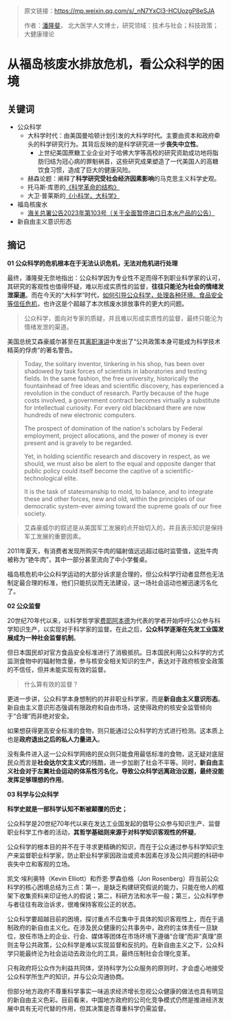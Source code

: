 > 原文链接：https://mp.weixin.qq.com/s/_nN7YxCl3-HCUozgP8eSJA
>
> 作者：[潘隆斐](https://shh.bjmu.edu.cn/szdw/zzjzg/yxsyyxzxx2/LEJZ216434.htm)， 北大医学人文博士，研究领域：技术与社会；科技政策；大健康理论

# 从福岛核废水排放危机，看公众科学的困境

## 关键词

- 公众科学
  - 大科学时代：由美国曼哈顿计划引发的大科学时代。主要由资本和政府牵头的科学研究行为。其背后反映的是科学研究进一步**丧失中立性**。
    - 上世纪美国蔗糖工业企业对于哈佛大学等高校的研究资助成功地将脂肪归结为冠心病的罪魁祸首，这些研究成果塑造了一代美国人的高糖饮食习惯，造成了巨大的健康风险。
  - 赫森论题：阐释了**科学研究受社会经济因素影响**的马克思主义科学史观。
  - 托马斯·库恩的[《科学革命的结构》](https://opac.zjlib.cn/opac/book/2474425?index=5&globalSearchWay=&base=q%3D%25E7%25A7%2591%25E5%25AD%25A6%25E9%259D%25A9%25E5%2591%25BD%25E7%259A%2584%25E7%25BB%2593%25E6%259E%2584%26searchType%3Dstandard%26isFacet%3Dfalse%26view%3Dstandard%26ro%3D10%26sortWay%3Dscore%26sortOrder%3Ddesc%26searchWay0%3Dmarc%26logical0%3DAND%26rows%3D1&isCluster=false&searchKeyword=%E7%A7%91%E5%AD%A6%E9%9D%A9%E5%91%BD%E7%9A%84%E7%BB%93%E6%9E%84)
  - 大卫·普莱斯的[《小科学，大科学》](https://opac.zjlib.cn/opac/book/1229930?index=1&globalSearchWay=&base=q%3D%25E5%25B0%258F%25E7%25A7%2591%25E5%25AD%25A6%25EF%25BC%258C%25E5%25A4%25A7%25E7%25A7%2591%25E5%25AD%25A6%26searchType%3Dstandard%26isFacet%3Dfalse%26view%3Dstandard%26ro%3D10%26sortWay%3Dscore%26sortOrder%3Ddesc%26searchWay0%3Dmarc%26logical0%3DAND%26rows%3D1&isCluster=false&searchKeyword=%E5%B0%8F%E7%A7%91%E5%AD%A6%EF%BC%8C%E5%A4%A7%E7%A7%91%E5%AD%A6)
- 福岛核废水
  - [海关总署公告2023年第103号（关于全面暂停进口日本水产品的公告）](http://gdfs.customs.gov.cn/customs/302249/2480148/5274475/index.html?ess%24ctr151088%24ListC_Info%24ctl00%24KEYWORDS=%E6%97%A5%E6%9C%AC%E6%B0%B4%E4%BA%A7%E5%93%81)
- 新自由主义意识形态



## 摘记

**01 公众科学的危机根本在于无法认识危机，无法对危机进行处理**

最终，潘隆斐无奈地指出：公众科学因为专业性不足而得不到职业科学家的认可，其研究的客观性也值得怀疑，难以形成实质性的监督，**往往只能沦为社会的情绪发泄渠道**。而在今天的“大科学”时代，<u>如何引导公众科学，处理各种环境、食品安全等信任危机</u>，也许这是个超越了本次核废水排放事件的更大的问题。

> 公众科学，面向对专家的质疑，并且难以形成实质性的监督，最终只能沦为情绪发泄的渠道。

美国总统艾森豪威尔甚至在其[离职演讲](https://www.archives.gov/milestone-documents/president-dwight-d-eisenhowers-farewell-address)中发出了“公共政策本身可能成为科学技术精英的俘虏”的著名警告。

> Today, the solitary inventor, tinkering in his shop, has been over shadowed by task forces of scientists in laboratories and testing fields. In the same fashion, the free university, historically the fountainhead of free ideas and scientific discovery, has experienced a revolution in the conduct of research. Partly because of the huge costs involved, a government contract becomes virtually a substitute for intellectual curiosity. For every old blackboard there are now hundreds of new electronic computers.
>
> The prospect of domination of the nation's scholars by Federal employment, project allocations, and the power of money is ever present and is gravely to be regarded.
>
> Yet, in holding scientific research and discovery in respect, as we should, we must also be alert to the equal and opposite danger that public policy could itself become the captive of a scientific-technological elite.
>
> It is the task of statesmanship to mold, to balance, and to integrate these and other forces, new and old, within the principles of our democratic system-ever aiming toward the supreme goals of our free society.

> 艾森豪威尔的叙述是从美国军工发展的点开始切入的，并且表示知识是保持军工发展的重要因素。

2011年夏天，有消费者发现所购买牛肉的辐射值远远超过临时监管值，这批牛肉被称为“铯牛肉”，其中一部分甚至流向了中小学餐桌。

福岛核危机中公众科学运动的大部分诉求是合理的，但公众科学行动者显然也无法制定最合理的标准，他们只能抗议而无法建设，这一场社会运动也被迅速污名化了。



**02 公众监督**

20世纪70年代以来，以科学哲学家[费耶阿本德](https://zh.wikipedia.org/wiki/%E4%BF%9D%E7%BD%97%C2%B7%E8%B4%B9%E8%80%B6%E9%98%BF%E6%9C%AC%E5%BE%B7)为代表的学者开始呼吁公众参与科学知识生产，以实现对于科学家的监督。在此之后，**公众科学逐渐在先发工业国发展成为一种社会监督机制**。

但日本国民却对官方食品安全标准进行了消极抵抗。日本国民利用公众科学的方式监测食物中的辐射物含量，参与核安全相关知识的生产，表达对于政府核安全政策的不信任，但并未能实现有效的监督。

> 什么算有效的监督？

更进一步讲，公众科学本身想制约的并非职业科学家，而是**新自由主义意识形态**。新自由主义意识形态强调有限政府和自由市场，这使得政府的核安全监管倾向于“合理”而非绝对安全。

如果想获得更高安全标准的食物，则只能通过公众科学的方式进行检测。这本质上也是**政府退出之后的私人力量进入**。

没有条件进入这一公众科学网络的民众则只能食用最低标准的食物，这无疑对底层民众而言是**社会达尔文主义式**的残酷，进一步加剧了社会不平等。同时，**新自由主义社会对于左翼社会运动的体系性污名化，导致公众科学远离政治议题，最终没能发挥足够理想的作用**。



**03 科学与公众科学**

**科学史就是一部科学认知不断被颠覆的历史；**

公众科学是20世纪70年代以来在发达工业国发起的倡导公众参与知识生产、监督职业科学工作者的活动，**其哲学基础则来源于对科学知识客观性的怀疑**。

公众科学的根本目的并不在于寻求更精确的知识，而在于公众通过参与科学知识生产来监督职业科学家，防止职业科学家因政治或资本因素在涉及公共问题的科研中丧失中立和客观的立场。

凯文·埃利奥特（Kevin Elliott）和乔恩·罗森伯格（Jon Rosenberg）将当前公众科学的核心困境总结为三点：第一，是缺乏构建研究假说的能力，只能在他人的框架下收集资料来印证他人的假说；第二，科研方法和水平一般；第三，公众科学参与者往往有政治诉求，很难保持客观公正的状态。

公众科学要超越目前的困境，探讨重点不应集中于具体的知识客观性上，而在于遏制政府的新自由主义化。在涉及民众健康的公共事务中，政府的主体责任一旦缺位，放任市场上的企业、行会、媒体等团体在市场环境下遵循“合理”而非“真理”原则主导公共政策，公众科学是难以实现监督和反抗的。在新自由主义之下，公众科学只能最终沦为社会运动去政治化的工具，最终压制社会合理化变革。

只有政府将公众作为利益共同体，坚持科学为公众服务的原则时，才会虚心地接受公众科学所生产的知识，并与公众沟通协商。

但部分地方政府不尊重科学事实一味追求经济增长忽视公众健康的做法也具有明显的新自由主义色彩。目前看来，中国地方政府的公司化竞争模式仍然是推进经济发展中具有无可代替的作用，但其决策是否尊重科学仍需监督。